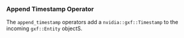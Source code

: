 ### Append Timestamp Operator

The `append_timestamp` operators add a `nvidia::gxf::Timestamp` to the incoming `gxf::Entity` objectS.
